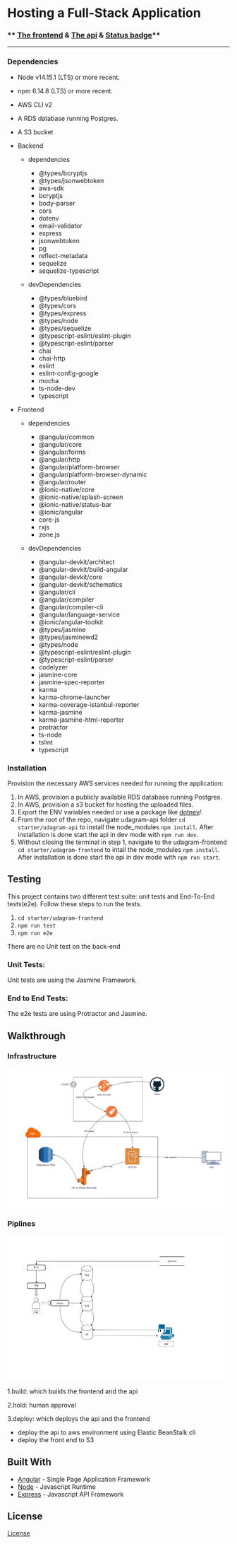 # Hosting a Full-Stack Application

### \*\* [The frontend](http://workspacework.s3-website-us-east-1.amazonaws.com/) & [The api](http://udagram-api-dev.eba-mgpqrxmf.us-east-1.elasticbeanstalk.com/) & [Status badge](https://app.circleci.com/pipelines/github/f-a-t-h-e/Hosting-a-Full-Stack-Application/75/workflows/9fe4bf4b-0dad-4ca0-87a8-dbae87d871a2/jobs/127/badge.svg)\*\*

---

### Dependencies

- Node v14.15.1 (LTS) or more recent.

- npm 6.14.8 (LTS) or more recent.

- AWS CLI v2

- A RDS database running Postgres.

- A S3 bucket

- Backend
  - dependencies
    - @types/bcryptjs
    - @types/jsonwebtoken
    - aws-sdk
    - bcryptjs
    - body-parser
    - cors
    - dotenv
    - email-validator
    - express
    - jsonwebtoken
    - pg
    - reflect-metadata
    - sequelize
    - sequelize-typescript

  - devDependencies
    - @types/bluebird
    - @types/cors
    - @types/express
    - @types/node
    - @types/sequelize
    - @typescript-eslint/eslint-plugin
    - @typescript-eslint/parser
    - chai
    - chai-http
    - eslint
    - eslint-config-google
    - mocha
    - ts-node-dev
    - typescript

- Frontend
  - dependencies
    - @angular/common
    - @angular/core
    - @angular/forms
    - @angular/http
    - @angular/platform-browser
    - @angular/platform-browser-dynamic
    - @angular/router
    - @ionic-native/core
    - @ionic-native/splash-screen
    - @ionic-native/status-bar
    - @ionic/angular
    - core-js
    - rxjs
    - zone.js

  - devDependencies
    - @angular-devkit/architect
    - @angular-devkit/build-angular
    - @angular-devkit/core
    - @angular-devkit/schematics
    - @angular/cli
    - @angular/compiler
    - @angular/compiler-cli
    - @angular/language-service
    - @ionic/angular-toolkit
    - @types/jasmine
    - @types/jasminewd2
    - @types/node
    - @typescript-eslint/eslint-plugin
    - @typescript-eslint/parser
    - codelyzer
    - jasmine-core
    - jasmine-spec-reporter
    - karma
    - karma-chrome-launcher
    - karma-coverage-istanbul-reporter
    - karma-jasmine
    - karma-jasmine-html-reporter
    - protractor
    - ts-node
    - tslint
    - typescript


### Installation

Provision the necessary AWS services needed for running the application:

1. In AWS, provision a publicly available RDS database running Postgres. <Place holder for link to classroom article>
1. In AWS, provision a s3 bucket for hosting the uploaded files. <Place holder for tlink to classroom article>
1. Export the ENV variables needed or use a package like [dotnev](https://www.npmjs.com/package/dotenv)/.
1. From the root of the repo, navigate udagram-api folder `cd starter/udagram-api` to install the node_modules `npm install`. After installation is done start the api in dev mode with `npm run dev`.
1. Without closing the terminal in step 1, navigate to the udagram-frontend `cd starter/udagram-frontend` to intall the node_modules `npm install`. After installation is done start the api in dev mode with `npm run start`.

## Testing

This project contains two different test suite: unit tests and End-To-End tests(e2e). Follow these steps to run the tests.

1. `cd starter/udagram-frontend`
1. `npm run test`
1. `npm run e2e`

There are no Unit test on the back-end

### Unit Tests:

Unit tests are using the Jasmine Framework.

### End to End Tests:

The e2e tests are using Protractor and Jasmine.

## Walkthrough

### Infrastructure

![infrastructure](https://github.com/f-a-t-h-e/Hosting-a-Full-Stack-Application/blob/main/screenshots/infraJPG.JPG?raw=true)

### Piplines

![infrastructure](https://github.com/f-a-t-h-e/Hosting-a-Full-Stack-Application/blob/main/screenshots/pipline%20diagramJPG.JPG?raw=true)

1.build: which builds the frontend and the api

2.hold: human approval

3.deploy: which deploys the api and the frontend

- deploy the api to aws environment using Elastic BeanStalk cli
- deploy the front end to S3

## Built With

- [Angular](https://angular.io/) - Single Page Application Framework
- [Node](https://nodejs.org) - Javascript Runtime
- [Express](https://expressjs.com/) - Javascript API Framework

## License

[License](LICENSE.txt)
